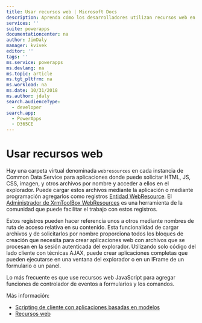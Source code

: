 ```yaml
---
title: Usar recursos web | Microsoft Docs
description: Aprenda cómo los desarrolladores utilizan recursos web en aplicaciones basadas en modelos.
services: ''
suite: powerapps
documentationcenter: na
author: JimDaly
manager: kvivek
editor: ''
tags: ''
ms.service: powerapps
ms.devlang: na
ms.topic: article
ms.tgt_pltfrm: na
ms.workload: na
ms.date: 10/31/2018
ms.author: jdaly
search.audienceType:
  - developer
search.app:
  - PowerApps
  - D365CE
---
```


# <a name="use-web-resources"></a>Usar recursos web

Hay una carpeta virtual denominada `webresources` en cada instancia de Common Data Service para aplicaciones donde puede solicitar HTML, JS, CSS, imagen, y otros archivos por nombre y acceder a ellos en el explorador. Puede cargar estos archivos mediante la aplicación o mediante programación agregarlos como registros [Entidad WebResource](../common-data-service/reference/entities/webresource.md). El [Administrador de XrmToolBox WebResources](https://www.xrmtoolbox.com/plugins/MsCrmTools.WebResourcesManager/) es una herramienta de la comunidad que puede facilitar el trabajo con estos registros.

Estos registros pueden hacer referencia unos a otros mediante nombres de ruta de acceso relativa en su contenido. Esta funcionalidad de cargar archivos y de solicitarlos por nombre proporciona todos los bloques de creación que necesita para crear aplicaciones web con archivos que se procesan en la sesión autenticada del explorador. Utilizando solo código del lado cliente con técnicas AJAX, puede crear aplicaciones completas que pueden ejecutarse en una ventana del explorador o en un IFrame de un formulario o un panel. 

Lo más frecuente es que use recursos web JavaScript para agregar funciones de controlador de eventos a formularios y los comandos.

Más información:
- [Scripting de cliente con aplicaciones basadas en modelos](client-scripting.md)
- [Recursos web](/dynamics365/customer-engagement/developer/web-resources)
